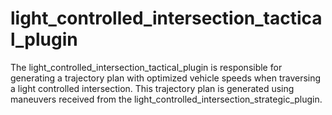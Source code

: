 # light_controlled_intersection_tactical_plugin

The light_controlled_intersection_tactical_plugin is responsible for generating a trajectory plan with optimized vehicle speeds when traversing a light controlled intersection. This trajectory plan is generated using maneuvers received from the light_controlled_intersection_strategic_plugin.
